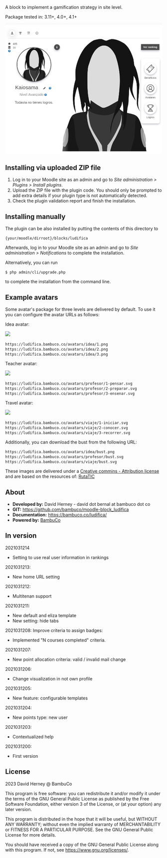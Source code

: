 A block to implement a gamification strategy in site level.

Package tested in: 3.11+, 4.0+, 4.1+

![Block preview](pix/preview.png)

## Installing via uploaded ZIP file ##

1. Log in to your Moodle site as an admin and go to _Site administration >
   Plugins > Install plugins_.
2. Upload the ZIP file with the plugin code. You should only be prompted to add
   extra details if your plugin type is not automatically detected.
3. Check the plugin validation report and finish the installation.

## Installing manually ##

The plugin can be also installed by putting the contents of this directory to

    {your/moodle/dirroot}/blocks/ludifica

Afterwards, log in to your Moodle site as an admin and go to _Site administration >
Notifications_ to complete the installation.

Alternatively, you can run

    $ php admin/cli/upgrade.php

to complete the installation from the command line.

## Example avatars ##

Some avatar's package for three levels are delivered by default. To use it you can configure the avatar URLs as follows:

Idea avatar:

<img src="https://ludifica.bambuco.co/avatars/idea/1.png" width="200"/>

    https://ludifica.bambuco.co/avatars/idea/1.png
    https://ludifica.bambuco.co/avatars/idea/2.png
    https://ludifica.bambuco.co/avatars/idea/3.png

Teacher avatar:

<img src="https://ludifica.bambuco.co/avatars/profesor/1-pensar.svg" width="200"/>

    https://ludifica.bambuco.co/avatars/profesor/1-pensar.svg
    https://ludifica.bambuco.co/avatars/profesor/2-preparar.svg
    https://ludifica.bambuco.co/avatars/profesor/3-ensenar.svg

Travel avatar:

<img src="https://ludifica.bambuco.co/avatars/viaje/1-iniciar.svg" width="200"/>

    https://ludifica.bambuco.co/avatars/viaje/1-iniciar.svg
    https://ludifica.bambuco.co/avatars/viaje/2-conocer.svg
    https://ludifica.bambuco.co/avatars/viaje/3-recorrer.svg

Additionally, you can download the bust from the following URL:

    https://ludifica.bambuco.co/avatars/idea/bust.png
    https://ludifica.bambuco.co/avatars/profesor/bust.svg
    https://ludifica.bambuco.co/avatars/viaje/bust.svg

These images are delivered under a [Creative commins - Attribution license](https://creativecommons.org/licenses/by/4.0/)
and are based on the resources of: [RutaTIC](https://rutatic.udea.edu.co/crotalus/)

## About ##
- **Developed by:** David Herney - david dot bernal at bambuco dot co
- **GIT:** https://github.com/bambuco/moodle-block_ludifica
- **Documentation:** https://bambuco.co/ludifica/
- **Powered by:** [BambuCo](https://bambuco.co/)

## In version ##
2021031214
- Setting to use real user information in rankings

2021031213:
- New home URL setting

2021031212:
- Multitenan support

2021031211:
- New default and eliza template
- New setting: hide tabs

2021031208:
Improve criteria to assign badges:
- Implemented "N courses completed" criteria.

2021031207:
- New point allocation criteria: valid / invalid mail change

2021031206:
- Change visualization in not own profile

2021031205:
- New feature: configurable templates

2021031204:
- New points type: new user

2021031203:
- Contextualized help

2021031200:
- First version

## License ##

2023 David Herney @ BambuCo

This program is free software: you can redistribute it and/or modify it under
the terms of the GNU General Public License as published by the Free Software
Foundation, either version 3 of the License, or (at your option) any later
version.

This program is distributed in the hope that it will be useful, but WITHOUT ANY
WARRANTY; without even the implied warranty of MERCHANTABILITY or FITNESS FOR A
PARTICULAR PURPOSE.  See the GNU General Public License for more details.

You should have received a copy of the GNU General Public License along with
this program.  If not, see <https://www.gnu.org/licenses/>.

